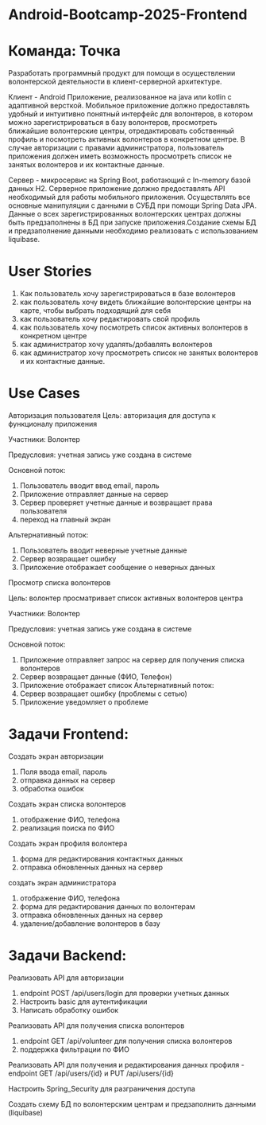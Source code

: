 # Android-Bootcamp-2025-Frontend
# Команда: Точка
Разработать программный продукт для помощи в осуществлении волонтерской деятельности в клиент-серверной архитектуре.

Клиент - Android Приложение, реализованное на java или kotlin с адаптивной версткой. Мобильное приложение должно предоставлять удобный и интуитивно понятный интерфейс для волонтеров, в котором можно зарегистрироваться в базу волонтеров, просмотреть ближайшие волонтерские центры, отредактировать собственный профиль и посмотреть активных волонтеров в конкретном центре. В случае авторизации с правами администратора, пользователь приложения должен иметь возможность просмотреть список не занятых волонтеров и их контактные данные.

Сервер - микросервис на Spring Boot, работающий с In-memory базой данных H2. Серверное приложение должно предоставлять API необходимый для работы мобильного приложения. Осуществлять все основные манипуляции с данными в СУБД при помощи Spring Data JPA. Данные о всех зарегистрированных волонтерских центрах должны быть предзаполнены в БД при запуске приложения.Создание схемы БД и предзаполнение данными необходимо реализовать с использованием liquibase.

# User Stories
1)	Как пользователь хочу зарегистрироваться в базе волонтеров
2)	как пользователь хочу видеть ближайшие волонтерские центры на карте, чтобы выбрать подходящий для себя
3)	как пользователь хочу редактировать свой профиль
4)	как пользователь хочу посмотреть список активных волонтеров в конкретном центре
5)	как администратор хочу удалять/добавлять волонтеров
6)	как администратор хочу  просмотреть список не занятых волонтеров и их контактные данные.

# Use Cases
Авторизация пользователя
Цель: авторизация для доступа к функционалу приложения

Участники: Волонтер

Предусловия: учетная запись уже создана в системе

Основной поток: 
1)	Пользователь вводит ввод email, пароль 
2)	Приложение отправляет данные на сервер 
3)	Сервер проверяет учетные данные и возвращает  права пользователя 
4)	переход на главный экран
   
Альтернативный поток: 
1)	Пользователь вводит неверные учетные данные
2)	Сервер возвращает ошибку
3)	Приложение отображает сообщение о неверных данных

Просмотр списка волонтеров

Цель: волонтер просматривает список активных волонтеров центра

Участники: Волонтер

Предусловия: учетная запись уже создана в системе

Основной поток: 
1)	Приложение отправляет запрос на сервер для получения списка волонтеров 
2)	Сервер возвращает данные (ФИО, Телефон)  
3)	Приложение отображает список
Альтернативный поток: 
1)	Сервер возвращает ошибку (проблемы с сетью)
2)	Приложение уведомляет  о проблеме


# Задачи Frontend:
Создать экран авторизации
1)	Поля ввода email, пароль
2)	отправка данных на сервер
3)	обработка ошибок

Создать экран списка волонтеров
1)	отображение ФИО, телефона
2)	реализация поиска по ФИО

Создать экран профиля волонтера
1)	форма для редактирования контактных данных
2)	отправка обновленных данных на сервер

создать экран администратора
1)	отображение ФИО, телефона
2)	форма для редактирования данных по волонтерам
3)	отправка обновленных данных на сервер
4)	удаление/добавление волонтеров в базу


# Задачи Backend:
Реализовать API для авторизации

1)	endpoint POST /api/users/login для проверки учетных данных
2)	Настроить basic для аутентификации
3)	Написать обработку ошибок

Реализовать API для получения списка волонтеров
1)	endpoint GET /api/volunteer для получения списка волонтеров
2)	поддержка фильтрации по ФИО

Реализовать API для получения и редактирования  данных профиля - endpoint GET /api/users/{id} и PUT /api/users/{id}

Настроить Spring_Security для разграничения доступа

Создать схему БД по волонтерским центрам и предзаполнить данными (liquibase)
